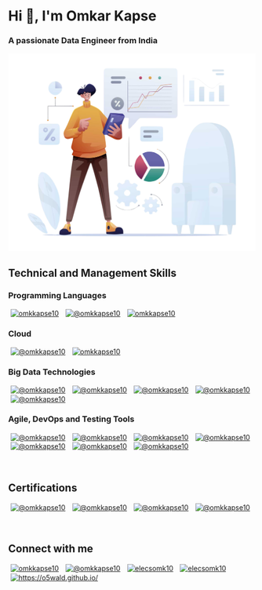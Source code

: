 <h1 align="left">Hi 👋, I'm Omkar Kapse</h1>
<h3 align="left">A passionate Data Engineer from India</h3>

<p align="left">
  <img alt="Coding" width="600" src="https://github.com/elecsomk10/elecsomk10/blob/main/Resources/Data%20Analyst%20PNG.png">
</p>

## Technical and Management Skills

<h3 align="left">Programming Languages</h3>
<a href="#" target="blank" title="Python"><img align="center" src="https://skillicons.dev/icons?i=python" alt="omkkapse10" hspace="5" /></a>
<a href="#" target="blank" title="Scala"><img align="center" src="https://skillicons.dev/icons?i=scala" alt="@omkkapse10" hspace="5" /></a>
<a href="#" target="blank" title="Java"><img align="center" src="https://skillicons.dev/icons?i=java" alt="omkkapse10" hspace="5" /></a>

<h3 align="left">Cloud</h3>
<a href="#" target="blank" title="AWS"><img align="center" src="https://skillicons.dev/icons?i=aws" alt="@omkkapse10" hspace="5" /></a>
<a href="#" target="blank" title="Azure"><img align="center" src="https://skillicons.dev/icons?i=azure" alt="omkkapse10" hspace="5" /></a>

<h3 align="left">Big Data Technologies</h3>
<a href="#" target="blank" title="Hadoop"><img align="center" src="https://simpleskill.icons.workers.dev/svg?i=apachehadoop" alt="@omkkapse10" hspace="5" /></a>
<a href="#" target="blank" title="Hive"><img align="center" src="https://simpleskill.icons.workers.dev/svg?i=apachehive" alt="@omkkapse10" hspace="5" /></a>
<a href="#" target="blank" title="Spark"><img align="center" src="https://simpleskill.icons.workers.dev/svg?i=apachespark" alt="@omkkapse10" hspace="5" /></a>
<a href="#" target="blank" title="Kafka"><img align="center" src="https://simpleskill.icons.workers.dev/svg?i=apachekafka" alt="@omkkapse10" hspace="5" /></a>
<a href="#" target="blank" title="Cassandra"><img align="center" src="https://simpleskill.icons.workers.dev/svg?i=apachecassandra" alt="@omkkapse10" hspace="5" /></a>

<h3 align="left">Agile, DevOps and Testing Tools</h3>
<a href="#" target="blank" title="Git"><img align="center" src="https://simpleskill.icons.workers.dev/svg?i=git" alt="@omkkapse10" hspace="5" /></a>
<a href="#" target="blank" title="Bash"><img align="center" src="https://simpleskill.icons.workers.dev/svg?i=gnubash" alt="@omkkapse10" hspace="5" /></a>
<a href="#" target="blank" title="Linux"><img align="center" src="https://simpleskill.icons.workers.dev/svg?i=linux" alt="@omkkapse10" hspace="5" /></a>
<a href="#" target="blank" title="Jenkins"><img align="center" src="https://simpleskill.icons.workers.dev/svg?i=jenkins" alt="@omkkapse10" hspace="5" /></a>
<a href="#" target="blank" title="Jira"><img align="center" src="https://simpleskill.icons.workers.dev/svg?i=jira" alt="@omkkapse10" hspace="5" /></a>
<a href="#" target="blank" title="Databricks"><img align="center" src="https://simpleskill.icons.workers.dev/svg?i=databricks" alt="@omkkapse10" hspace="5" /></a>
<a href="#" target="blank" title="Snowflake"><img align="center" src="https://simpleskill.icons.workers.dev/svg?i=snowflake" alt="@omkkapse10" hspace="5" /></a>

</br>
</br>
</br>

<h2 align="left">Certifications</h2>
<a href="https://www.credly.com/badges/c86389c2-1642-4b73-b0b0-a6bfc6b7c103" target="blank" title="Scrum Master"><img align="center" src="https://images.credly.com/size/680x680/images/a2790314-008a-4c3d-9553-f5e84eb359ba/image.png" alt="@omkkapse10" height="100" width="100" hspace="5" /></a>
<a href="https://www.credly.com/badges/480a0ad0-ddb1-4324-9a7f-cb563a61049a" target="blank" title="Azure Fundamentals"><img align="center" src="https://images.credly.com/size/680x680/images/be8fcaeb-c769-4858-b567-ffaaa73ce8cf/image.png" alt="@omkkapse10" height="100" width="100" hspace="5" /></a>
<a href="https://www.credly.com/badges/9d9576aa-6c8c-4aee-a6a1-37912fc02b8a" target="blank" title="Azure Data Fundamentals"><img align="center" src="https://images.credly.com/size/680x680/images/70eb1e3f-d4de-4377-a062-b20fb29594ea/azure-data-fundamentals-600x600.png" alt="@omkkapse10" height="100" width="100" hspace="5" /></a>
<a href="https://www.credly.com/badges/6fe5a030-3911-4add-be88-ecc5c349b0ac" target="blank" title="MTA Python"><img align="center" src="https://images.credly.com/size/680x680/images/ebfba101-5b78-49b6-903a-ac9ad518fe8a/MTA-Introduction_to_Programming_Using_Python-600x600.png" alt="@omkkapse10" height="100" width="100" hspace="5" /></a>


</br>
</br>
</br>

<h2 align="left">Connect with me</h2>
<p align="left"> 
<a href="https://linkedin.com/in/omkkapse10" target="blank" title="Linkedin"><img align="center" src="https://skillicons.dev/icons?i=linkedin" alt="omkkapse10" height="40" width="40" hspace="5" /></a>
<a href="https://www.youtube.com/@omkkapse10" target="blank" title="Youtube"><img align="center" src="https://simpleskill.icons.workers.dev/svg?i=youtube" alt="@omkkapse10" height="40" width="40" hspace="5" /></a>
<a href="https://www.codechef.com/users/elecsomk10" target="blank" title="Codechef"><img align="center" src="https://simpleskill.icons.workers.dev/svg?i=codechef" alt="elecsomk10" height="40" width="40" hspace="5" /></a>
<a href="https://www.hackerrank.com/elecsomk10" target="blank" title="HackerRank"><img align="center" src="https://simpleskill.icons.workers.dev/svg?i=hackerrank" alt="elecsomk10" height="40" width="40" hspace="5" /></a>
<a href="https://o5wald.github.io/" target="blank" title="Blogs"><img align="center" src="https://cdn-icons-png.flaticon.com/512/12867/12867278.png" alt="https://o5wald.github.io/" height="40" width="40" hspace="5" /></a>
</p>

